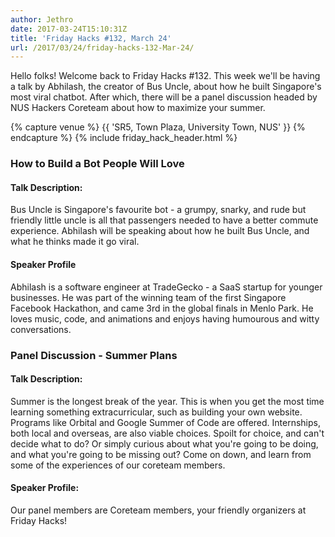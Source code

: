 ```yaml
---
author: Jethro
date: 2017-03-24T15:10:31Z
title: 'Friday Hacks #132, March 24'
url: /2017/03/24/friday-hacks-132-Mar-24/
---
```


Hello folks! Welcome back to Friday Hacks #132. This week we'll be having a talk by Abhilash, the creator of Bus Uncle, about how he built Singapore's most viral chatbot. After which, there will be a panel discussion headed by NUS Hackers Coreteam about how to maximize your summer. 

{% capture venue %}
    {{ 'SR5, Town Plaza, University Town, NUS' }}
{% endcapture %}
{% include friday_hack_header.html %}


### How to Build a Bot People Will Love

#### Talk Description:
Bus Uncle is Singapore's favourite bot - a grumpy, snarky, and rude but friendly little uncle is all that passengers needed to have a better commute experience. Abhilash will be speaking about how he built Bus Uncle, and what he thinks made it go viral.

#### Speaker Profile
Abhilash is a software engineer at TradeGecko - a SaaS startup for younger businesses. He was part of the winning team of the first Singapore Facebook Hackathon, and came 3rd in the global finals in Menlo Park. He loves music, code, and animations and enjoys having humourous and witty conversations.


### Panel Discussion - Summer Plans

#### Talk Description:
Summer is the longest break of the year. This is when you get the most time learning something extracurricular, such as building your own website. Programs like Orbital and Google Summer of Code are offered. Internships, both local and overseas, are also viable choices. Spoilt for choice, and can't decide what to do? Or simply curious about what you're going to be doing, and what you're going to be missing out? Come on down, and learn from some of the experiences of our coreteam members.

#### Speaker Profile:
Our panel members are Coreteam members, your friendly organizers at Friday Hacks!
